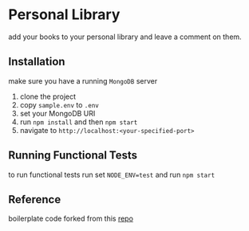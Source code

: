 # Personal Library

add your books to your personal library and leave a comment on them.

## Installation

make sure you have a running `MongoDB` server

1. clone the project
2. copy `sample.env` to `.env`
3. set your MongoDB URI
4. run `npm install` and then `npm start`
5. navigate to `http://localhost:<your-specified-port>`

## Running Functional Tests

to run functional tests run set `NODE_ENV=test` and run `npm start`

## Reference

boilerplate code forked from this [repo](https://github.com/freeCodeCamp/boilerplate-project-library)
